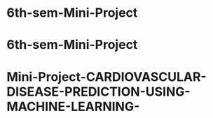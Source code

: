 # 6th-sem-Mini-Project
# 6th-sem-Mini-Project
# Mini-Project-CARDIOVASCULAR-DISEASE-PREDICTION-USING-MACHINE-LEARNING-
